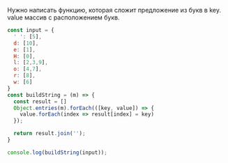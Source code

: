 Нужно написать функцию, которая сложит предложение из букв в key.
value массив с расположением букв.

```js
const input = {
  ' ': [5],
  d: [10],
  e: [1],
  H: [0],
  l: [2,3,9],
  o: [4,7],
  r: [8],
  w: [6]
}
const buildString = (m) => {
  const result = []
  Object.entries(m).forEach(([key, value]) => {
    value.forEach(index => result[index] = key)
  });

  return result.join('');
}

console.log(buildString(input));
```